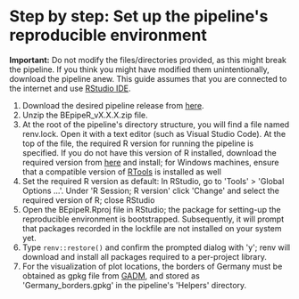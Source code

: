 # Step by step: Set up the pipeline's reproducible environment

**Important:** Do not modify the files/directories provided, as this might break the pipeline. If you think you might have modified them unintentionally, download the pipeline anew. This guide assumes that you are connected to the internet and use [RStudio IDE](https://posit.co/products/open-source/rstudio/).

1. Download the desired pipeline release from [here](https://github.com/marcelglueck/BEpipeR/releases).
2. Unzip the BEpipeR_vX.X.X.zip file.
3. At the root of the pipeline's directory structure, you will find a file named renv.lock. Open it with a text editor (such as Visual Studio Code). At the top of the file, the required R version for running the pipeline is specified. If you do not have this version of R installed, download the required version from [here](https://cran.r-project.org/) and install; for Windows machines, ensure that a compatible version of [RTools](https://cran.r-project.org/bin/windows/Rtools) is installed as well
4. Set the required R version as default: In RStudio, go to 'Tools' > 'Global Options ...'. Under 'R Session; R version' click 'Change' and select the required version of R; close RStudio
4. Open the BEpipeR.Rproj file in RStudio; the package for setting-up the reproducible environment is bootstrapped. Subsequently, it will prompt that packages recorded in the lockfile are not installed on your system yet.
5. Type ```renv::restore()``` and confirm the prompted dialog with 'y'; renv will download and install all packages required to a per-project library.
6. For the visualization of plot locations, the borders of Germany must be obtained as gpkg file from [GADM](https://geodata.ucdavis.edu/gadm/gadm4.1/gpkg/gadm41_DEU.gpkg), and stored as 'Germany_borders.gpkg' in the pipeline's 'Helpers' directory. 
